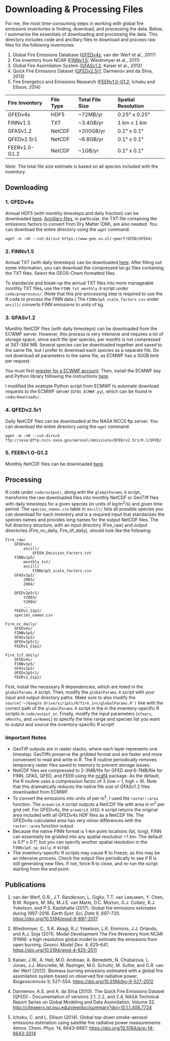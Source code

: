# Downloading & Processing Files

For me, the most time-consuming steps in working with global fire emissions inventories is finding, download, and processing the data. Below, I summarize the essentials of downloading and processing the data. This directory includes code and ancillary files to download and process raw files for the following inventories:
1. Global Fire Emissions Database ([GFEDv4s](https://www.globalfiredata.org/); van der Werf et al., 2017)
2. Fire Inventory from NCAR ([FINNv1.5](http://bai.acom.ucar.edu/Data/fire); Wiedinmyer et al., 2011)
3. Global Fire Assimilation System ([GFASv1.2](http://gmes-atmosphere.eu/about/project_structure/input_data/d_fire/); Kaiser et al., 2012)
4. Quick Fire Emissions Dataset ([QFEDv2.5r1](https://gmao.gsfc.nasa.gov/research/science_snapshots/global_fire_emissions.php); Darmenov and da Silva, 2013)
5. Fire Energetics and Emissions Research ([FEERv1.0-G1.2](https://feer.gsfc.nasa.gov/data/emissions/); Ichoku and Ellison, 2014)

| Fire Inventory | File Type | Total File Size | Spatial Resolution |
| :--- | :--- | :--- | :--- |
| GFEDv4s | HDF5 | ~72MB/yr | 0.25° x 0.25°|
| FINNv1.5 | TXT | ~3.4GB/yr | 1 km x 1 km |
| GFASv1.2 | NetCDF | >200GB/yr | 0.1° x 0.1° |
| QFEDv2.5r1 | NetCDF | ~6.8GB/yr | 0.1° x 0.1° |
| FEERv1.0-G1.2 | NetCDF | ~1GB/yr | 0.1° x 0.1° |

*Note*: The total file size estimate is based on all species included with the inventory.

## Downloading
### 1. GFEDv4s
Annual HDF5 (with monthly timesteps and daily fraction) can be downloaded [here](https://www.geo.vu.nl/~gwerf/GFED/GFED4/). [Ancillary files](https://www.geo.vu.nl/~gwerf/GFED/GFED4/ancill), in particular, the TXT file containing the emissions factors to convert from Dry Matter (DM), are also needed. You can download the entire directory using the `wget` command:
```
wget -m -nH --cut-dirs=2 https://www.geo.vu.nl/~gwerf/GFED/GFED4/
```

### 2. FINNv1.5
Annual TXT (with daily timesteps) can be downloaded [here](http://bai.acom.ucar.edu/Data/fire). After filling out some information, you can download the compressed tar.gz files containing the TXT files. Select the GEOS-Chem formatted files.

To standarize and break-up the annual TXT files into more manageable monthly TXT files, use the `FINN_txt_monthly.R` script under `code/preprocess/`. (Note that this pre-processing step is required to use the R code to process the FINN data.) The `FINNv1p5_scale_factors.csv` under `ancill/` converts FINN emissions to units of kg.

### 3. GFASv1.2
Monthly NetCDF files (with daily timesteps) can be downloaded from the ECWMF server. However, this process is very intensive and requires a lot of storage space, since each file (per species, per month) is not compressed at 347-384 MB. Several species can be downloaded together and saved to the same file, but I prefer to download each species as a separate file. Do not download all parameters to the same file, as ECMWF has a 30GB limit per request.

You must first [register for a ECWMF account](https://apps.ecmwf.int/registration/). Then, install the ECMWF key and Python library following the instructions [here](https://confluence.ecmwf.int//display/WEBAPI/Access+ECMWF+Public+Datasets#AccessECMWFPublicDatasets-key).

I modified the example Python script from ECMWF to automate download requests to the ECMWF server (`GFAS_ECMWF.py`), which can be found in `code/downloads/`.

### 4. QFEDv2.5r1
Daily NetCDF files can be downloaded at the NASA NCCS ftp server. You can download the entire directory using the `wget` command:
```
wget -m -nH --cut-dirs=5 ftp://iesa:@ftp.nccs.nasa.gov/aerosol/emissions/QFED/v2.5r1/0.1/QFED/
```

### 5. FEERv1.0-G1.2
Monthly NetCDF files can be downloaded [here](https://feer.gsfc.nasa.gov/data/emissions/).

## Processing
R code under `code/output/`, along with the `globalParams.R` script, transforms the raw downloaded files into monthly NetCDF or GeoTiff files with daily timesteps for a given species (in units of kg/m<sup>2</sup>/s) and given time period. The `species_names.csv` table in `ancill/` lists all possible species you can download for each inventory and is a required input that standarizes the species names and provides long names for the output NetCDF files. The full directory structure, with an input directory (Fire_raw) and output directories (Fire_nc_daily, Fire_tif_daily), should look like the following:

```
Fire_raw/
    GFEDv4s/
        ancill/
            GFED4_Emission_Factors.txt
    FINNv1p5/
        monthly_txt/
        ancill/
            FINNv1p5_scale_factors.csv
    GFASv1p2/
        2003/
        2004/
        ...
    QFEDv2p5r1/
        Y2003/
        Y2004/
        ...
    FEERv1_G1p2/
    species_names.csv
    
Fire_nc_daily/
    GFEDv4s/
    FINNv1p5/
    GFASv1p2/
    QFEDv2p5r1/
    FEERv1_G1p2/
    
Fire_tif_daily/
    GFEDv4s/
    FINNv1p5/
    GFASv1p2/
    QFEDv2p5r1/
    FEERv1_G1p2/
```

First, install the necessary R dependencies, which are listed in the `globalParams.R` script. Then, modify the `globalParams.R` script with your input and output directory paths. Make sure to also modify the `source('~/Google Drive/scripts/R/fire_inv/globalParams.R')` line with the correct path of the  `globalParams.R` script in the in the inventory-specific R scripts in `code/output_nc`. Finally, modify the input parameters (`xYears`, `xMonths`, and `varNameL`) to specify the time range and species list you want to output and source the inventory-specific R script!

### Important Notes
* GeoTiff outputs are in raster stacks, where each layer represents one timestep. GeoTiffs preserve the gridded format and are faster and more convenient to read and write in R. The R routine periodically removes temporary raster files saved to memory to prevent storage issues.
* NetCDF files are compressed to 2-3MB/file for GFED and 6-7MB/file for FINN, GFAS, QFED, and FEER using the [ncdf4](https://cran.r-project.org/web/packages/ncdf4/ncdf4.pdf) package. As the default, the R routine uses a compression factor of 3 (low = 1, high = 9). Note that this dramatically reduces the native file size of GFASv1.2 files downloaded from ECMWF.
* To convert the emissions into units of per m<sup>2</sup>, I used the `raster::area` function. The `areaGrid.R` script outputs a NetCDF file with area in m<sup>2</sup> per grid cell. For GFEDv4s, the `areaGrid_GFED.R` script returns the original area included with all GFEDv4s HDF files as a NetCDF file. The GFEDv4s-calculated area has very minor differences with the `raster::area` function output.
* Because the native FINN format is 1-km point locations (lat, long), FINN can essentially be gridded into any spatial resolution >1 km. The default is 0.1° x 0.1°, but you can specify another spatial resolution in the `FINNv1p5_sp_daily.R` script.
* The inventory-specific R scripts may cause R to freeze, as this may be an intensive process. Check the output files periodically to see if R is still generating new files. If not, force R to close, and re-run the script starting from the end point.

## Publications
1. van der Werf, G.R., J.T. Randerson, L. Giglio, T.T. van Leeuwen, Y. Chen, B.M. Rogers, M. Mu, M.J.E. van Marle, D.C. Morton, G.J. Collatz, R.J. Yokelson, and P.S. Kasibhatla (2017). Global fire emissions estimates during 1997-2016. *Earth Syst. Sci. Data* 9, 697–720. https://doi.org/10.5194/essd-9-697-2017

2. Wiedinmyer, C., S.K. Akagi, R.J. Yokelson, L.K. Emmons, J.J. Orlando, and A.J. Soja (2011). Model Development The Fire INventory from NCAR (FINN): a high resolution global model to estimate the emissions from open burning. *Geosci. Model Dev.* 4, 625–641. https://doi.org/10.5194/gmd-4-625-2011

3. Kaiser, J.W., A. Heil, M.O. Andreae, A. Benedetti, N. Chubarova,  L. Jones, J.J. Morcrette, M. Razinger, M.G. Schultz, M. Suttie, and G.R. van der Werf (2012). Biomass burning emissions estimated with a global fire assimilation system based on observed fire radiative power. *Biogeosciences* 9, 527–554. https://doi.org/10.5194/bg-9-527-2012

4. Darmenov, A.S. and A. da Silva (2013). The Quick Fire Emissions Dataset (QFED) - Documentation of versions 2.1, 2.2, and 2.4, NASA Technical Report Series on Global Modeling and Data Assimilation, Volume 32. http://citeseerx.ist.psu.edu/viewdoc/summary?doi=10.1.1.406.7724

5. Ichoku, C. and L. Ellison (2014). Global top-down smoke-aerosol emissions estimation using satellite fire radiative power measurements. *Atmos. Chem. Phys.* 14, 6643–6667. https://doi.org/10.5194/acp-14-6643-2014
